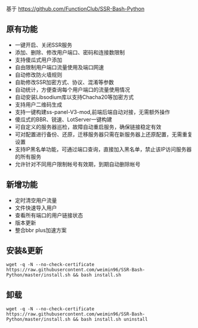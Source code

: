 基于 https://github.com/FunctionClub/SSR-Bash-Python 
## 原有功能

- 一键开启、关闭SSR服务
- 添加、删除、修改用户端口、密码和连接数限制
- 支持傻瓜式用户添加
- 自由限制用户端口流量使用及端口网速
- 自动修改防火墙规则
- 自助修改SSR加密方式、协议、混淆等参数
- 自动统计，方便查询每个用户端口的流量使用情况
- 自动安装Libsodium库以支持Chacha20等加密方式
- 支持用户二维码生成
- 支持一键构建ss-panel-V3-mod,前端后端自动对接，无需额外操作
- 傻瓜式的BBR、锐速、LotServer一键构建
- 可自定义的服务器巡检，故障自动重启服务，确保链接稳定有效
- 可对配置进行备份、还原，迁移服务器只需在新服务器上还原配置，无需重复设置
- 支持IP黑名单功能，可通过端口查询，直接加入黑名单，禁止该IP访问服务器的所有服务
- 允许针对不同用户限制帐号有效期，到期自动删除帐号

## 新增功能

- 定时清空用户流量
- 文件快速导入用户
- 查看所有端口的用户链接状态
- 版本更新
- 整合bbr plus加速方案

## 安装&更新
    wget -q -N --no-check-certificate https://raw.githubusercontent.com/weimin96/SSR-Bash-Python/master/install.sh && bash install.sh

## 卸载
    wget -q -N --no-check-certificate https://raw.githubusercontent.com/weimin96/SSR-Bash-Python/master/install.sh && bash install.sh uninstall
